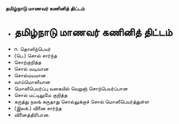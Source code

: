 **தமிழ்நாடு மாணவர் கணினித் திட்டம்**
- # தமிழ்நாடு மாணவர் கணினித் திட்டம்
- n. தொஸீற்பெயர்
- (பெ.) சொல் சார்ந்த
- சொற்குறித்த
- சொல் வடிவான
- சொல்மயமான
- வாய்மொஸீயான
- மொஸீபெயர்ப்பு வகையில் வெறுஞ் சொற்பெயர்ப்பான
- சொல் மட்டிலுமே குறித்த
- கருத்து நலங் கருதாது சொல்லுக்குச் சொல் மொஸீபெயர்த்துள்ள
- (இலக்.) வினை சார்ந்த
- வினைத்திரிபான.

